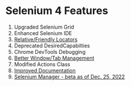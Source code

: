 # Selenium 4 Features


1. Upgraded Selenium Grid
2. Enhanced Selenium IDE
3. [Relative/Friendly Locators](https://angiejones.tech/selenium-4-relative-locators/)
4. Deprecated DesiredCapabilties
5. Chrome DevTools Debugging
6. [Better Window/Tab Management](https://github.com/lana-20/selenium4-new-window)
7. Modified Actions Class
8. [Improved Documentation](https://www.selenium.dev/selenium/docs/api/py/api.html)
9. [Selenium Manager - beta as of Dec. 25, 2022](https://www.selenium.dev/blog/2022/introducing-selenium-manager/)


